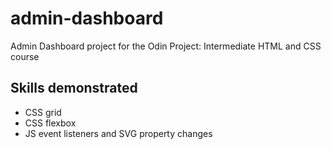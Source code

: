# admin-dashboard
Admin Dashboard project for the Odin Project: Intermediate HTML and CSS course

## Skills demonstrated

- CSS grid
- CSS flexbox
- JS event listeners and SVG property changes
